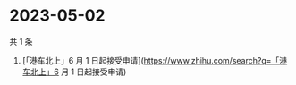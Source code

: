 # 2023-05-02

共 1 条

<!-- BEGIN -->
<!-- 最后更新时间 Tue May 02 2023 10:29:47 GMT+0800 (China Standard Time) -->

1. [「港车北上」6 月 1
   日起接受申请](https://www.zhihu.com/search?q=「港车北上」6 月 1 日起接受申请)

<!-- END -->
